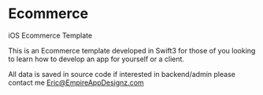 # Ecommerce
iOS Ecommerce Template

This is an Ecommerce template developed in Swift3 for those of you looking to learn how to develop an app for yourself or a client.

All data is saved in source code if interested in backend/admin please contact me Eric@EmpireAppDesignz.com
